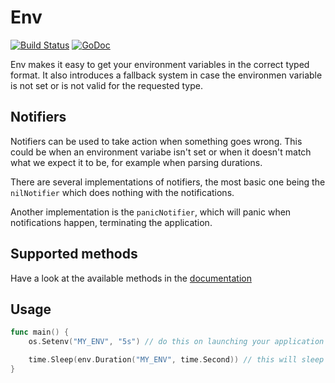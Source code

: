 # Env

[![Build Status](https://travis-ci.org/jelmersnoeck/env.svg?branch=master)](https://travis-ci.org/jelmersnoeck/env)
[![GoDoc](https://godoc.org/github.com/jelmersnoeck/env?status.svg)](https://godoc.org/github.com/jelmersnoeck/env)

Env makes it easy to get your environment variables in the correct typed format.
It also introduces a fallback system in case the environmen variable is not set
or is not valid for the requested type.

## Notifiers

Notifiers can be used to take action when something goes wrong. This could be
when an environment variabe isn't set or when it doesn't match what we expect
it to be, for example when parsing durations.

There are several implementations of notifiers, the most basic one being the
`nilNotifier` which does nothing with the notifications.

Another implementation is the `panicNotifier`, which will panic when
notifications happen, terminating the application.

## Supported methods

Have a look at the available methods in the [documentation](https://godoc.org/github.com/jelmersnoeck/env)

## Usage

```go
func main() {
    os.Setenv("MY_ENV", "5s") // do this on launching your application

    time.Sleep(env.Duration("MY_ENV", time.Second)) // this will sleep for 5 seconds
}
```
